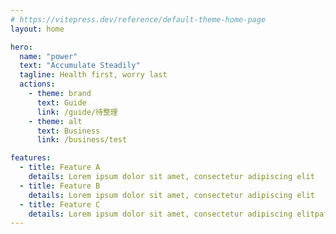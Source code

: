 ```yaml
---
# https://vitepress.dev/reference/default-theme-home-page
layout: home

hero:
  name: "power"
  text: "Accumulate Steadily"
  tagline: Health first, worry last
  actions:
    - theme: brand
      text: Guide
      link: /guide/待整理
    - theme: alt
      text: Business
      link: /business/test

features:
  - title: Feature A
    details: Lorem ipsum dolor sit amet, consectetur adipiscing elit
  - title: Feature B
    details: Lorem ipsum dolor sit amet, consectetur adipiscing elit
  - title: Feature C
    details: Lorem ipsum dolor sit amet, consectetur adipiscing elitpafusa
---
```













